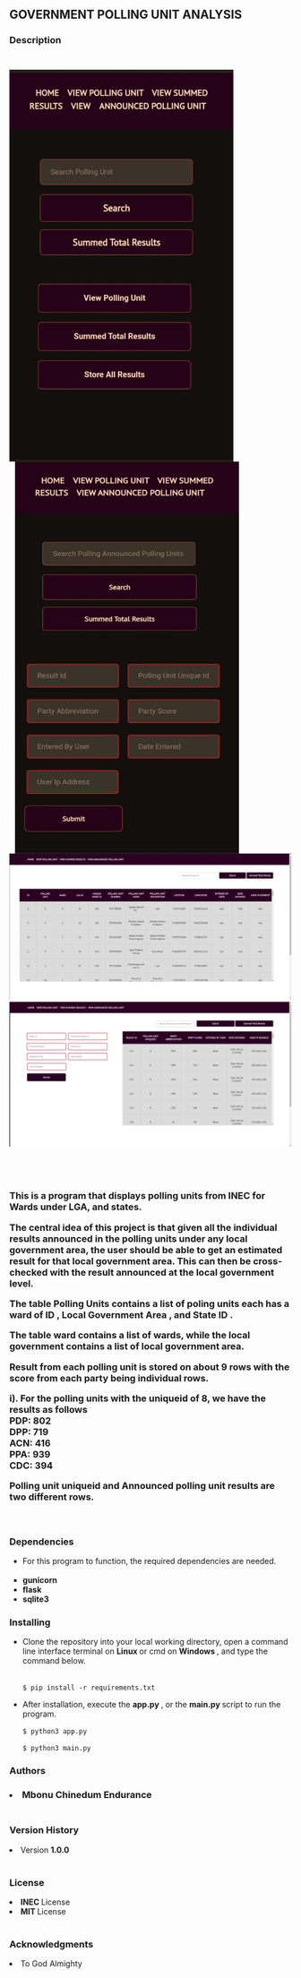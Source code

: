 <h2> <b> GOVERNMENT POLLING UNIT ANALYSIS </b> </h2> 

<h3> <b> Description </b> <h3> <br>
<img src="static/images/mobile1.jpg"  width="400" height="700" alt="mobile_version_1" style="float: left;"> 
<img src="static/images/mobile2.jpg" alt="mobile_version_2" width="400" height="700" style="float: left; margin-left: 10px;"> <br> <br>

<img src="static/images/pc1.png" alt="pc_version1"> <br>
<img src="static/images/pc2.png" alt="pc_version2" > <br>

<br> <br>
<p>
This is a program that displays polling units from <b> INEC </b> for Wards under LGA, and states. <br>

The central idea of this project is that given all the individual results announced in the polling units under any local government area, the user should be able to get an estimated result for that local government area. This can then be cross-checked with the result announced at the local government level. <br> 

The table <b> Polling Units </b> contains a list of poling units each has a ward of <b> ID </b>, <b> Local Government Area </b>, and <b> State ID </b>. 

The table ward contains a list of wards, while the local government contains a list of local government area. <br> 

Result from each polling unit is stored on about 9 rows with the score from each party being individual rows. <br> 

i). For the polling units with the uniqueid of 8, we have the results as follows <br> 
<b> PDP: 802 </b> <br> 
<b> DPP: 719 </b> <br> 
<b> ACN: 416 </b> <br> 
<b> PPA: 939 </b> <br> 
<b> CDC: 394 </b> <br> 

<b> Polling unit </b> uniqueid and <b> Announced polling unit results </b> are two different rows. 

</p> <br> 

<h3> <b> Dependencies </b> </h3>
<p> 
<ul>
<li> For this program to function, the required dependencies are needed. </li> <br> 
<li> <b> gunicorn </b> </li>
<li> <b> flask </b> </li>
<li> <b> sqlite3 </b> </li> 
</ul>

</p>

<h3> <b> Installing </b> </h3> 
<p>
<ul>
<li> Clone the repository into your local working directory, open a command line interface terminal on <b> Linux </b> or cmd on <b> Windows </b>, and type the command below.

</li> <br>
 
```
$ pip install -r requirements.txt 
```

<li> 
After installation, execute the <b> app.py </b>, or the <b> main.py </b> script to run the program. <br> 

```
$ python3 app.py 
```

```
$ python3 main.py 
```

</li>
</ul
</p>

<h3> <b> Authors </b> <h3> 
<li> Mbonu Chinedum Endurance </li> <br> 

<h3> <b> Version History </b> </h3>  
<li> Version <b> 1.0.0 </b> </li> <br> 

<h3> <b> License </b> </h3> 
<li> <b> INEC </b> License </li> 
<li> <b> MIT </b> License </li> <br>

<h3> <b> Acknowledgments </b> </h3> 
<li> To God Almighty </li> <br> 




